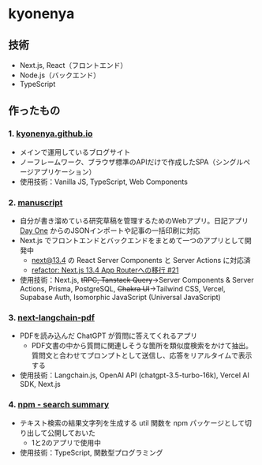 # kyonenya

## 技術

- Next.js, React（フロントエンド）
- Node.js（バックエンド）
- TypeScript

## 作ったもの

### 1. [kyonenya.github.io](https://github.com/kyonenya/kyonenya.github.io)

- メインで運用しているブログサイト
- ノーフレームワーク、ブラウザ標準のAPIだけで作成したSPA（シングルページアプリケーション）
- 使用技術：Vanilla JS, TypeScript, Web Components

### 2. [manuscript](https://github.com/kyonenya/manuscript)

- 自分が書き溜めている研究草稿を管理するためのWebアプリ。日記アプリ [Day One](https://dayoneapp.com) からのJSONインポートや記事の一括印刷に対応
- Next.js でフロントエンドとバックエンドをまとめて一つのアプリとして開発中
  - next@13.4 の React Server Components と Server Actions に対応済
  - [refactor: Next.js 13.4 App Routerへの移行 #21](https://github.com/kyonenya/manuscript/pull/21)
- 使用技術：Next.js, ~~tRPC, Tanstack Query~~→Server Components & Server Actions, Prisma, PostgreSQL, ~~Chakra UI~~→Tailwind CSS, Vercel, Supabase Auth, Isomorphic JavaScript (Universal JavaScript)

### 3. [next-langchain-pdf](https://github.com/kyonenya/next-langchain-pdf/)

- PDFを読み込んだ ChatGPT が質問に答えてくれるアプリ
  - PDF文書の中から質問に関連しそうな箇所を類似度検索をかけて抽出。質問文と合わせてプロンプトとして送信し、応答をリアルタイムで表示する
- 使用技術：Langchain.js, OpenAI API (chatgpt-3.5-turbo-16k), Vercel AI SDK, Next.js

### 4. [npm - search summary](https://www.npmjs.com/package/search-summary)

- テキスト検索の結果文字列を生成する util 関数を npm パッケージとして切り出して公開しておいた
  - 1と2のアプリで使用中
- 使用技術：TypeScript, 関数型プログラミング

